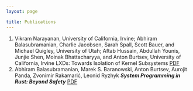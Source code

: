```yaml
---
layout: page

title: Publications
---
```

1. Vikram Narayanan, University of California, Irvine; Abhiram Balasubramanian, Charlie Jacobsen, Sarah Spall, Scott Bauer, and Michael Quigley, University of Utah; Aftab Hussain, Abdullah Younis, Junjie Shen, Moinak Bhattacharyya, and Anton Burtsev, University of California, Irvine LXDs: Towards Isolation of Kernel Subsystems [PDF](https://www.usenix.org/system/files/atc19-narayanan.pdf) 
2. Abhiram Balasubramanian, Marek S. Baranowski, Anton Burtsev, Aurojit Panda, Zvonimir Rakamarić, Leonid Ryzhyk ***System Programming in Rust: Beyond Safety*** 
[PDF](http://ryzhyk.net/publications/Balasubramanian_BBPRR_17.pdf)
